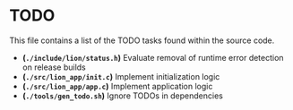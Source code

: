 # TODO
This file contains a list of the TODO tasks found within the source code.
- **(`./include/lion/status.h`)** Evaluate removal of runtime error detection on release builds
- **(`./src/lion_app/init.c`)** Implement initialization logic
- **(`./src/lion_app/app.c`)** Implement application logic
- **(`./tools/gen_todo.sh`)** Ignore TODOs in dependencies
